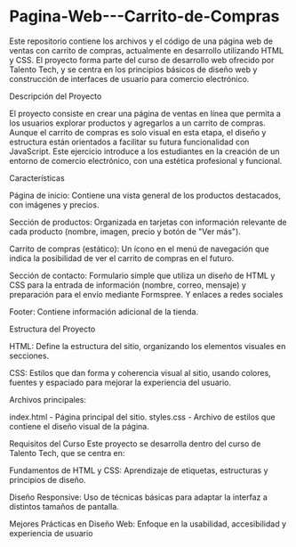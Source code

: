 # Pagina-Web---Carrito-de-Compras
Este repositorio contiene los archivos y el código de una página web de ventas con carrito de compras, actualmente en desarrollo utilizando HTML y CSS. El proyecto forma parte del curso de desarrollo web ofrecido por Talento Tech, y se centra en los principios básicos de diseño web y construcción de interfaces de usuario para comercio electrónico.

Descripción del Proyecto 

El proyecto consiste en crear una página de ventas en línea que permita a los usuarios explorar productos y agregarlos a un carrito de compras. Aunque el carrito de compras es solo visual en esta etapa, el diseño y estructura están orientados a facilitar su futura funcionalidad con JavaScript. Este ejercicio introduce a los estudiantes en la creación de un entorno de comercio electrónico, con una estética profesional y funcional.

Características

Página de inicio: Contiene una vista general de los productos destacados, con imágenes y precios.

Sección de productos: Organizada en tarjetas con información relevante de cada producto (nombre, imagen, precio y botón de "Ver más").

Carrito de compras (estático): Un ícono en el menú de navegación que indica la posibilidad de ver el carrito de compras en el futuro.

Sección de contacto: Formulario simple que utiliza un diseño de HTML y CSS para la entrada de información (nombre, correo, mensaje) y preparación para el envío mediante Formspree. Y enlaces a redes sociales

Footer: Contiene información adicional de la tienda.

Estructura del Proyecto

HTML: Define la estructura del sitio, organizando los elementos visuales en secciones.

CSS: Estilos que dan forma y coherencia visual al sitio, usando colores, fuentes y espaciado para mejorar la experiencia del usuario.

Archivos principales:

index.html - Página principal del sitio.
styles.css - Archivo de estilos que contiene el diseño visual de la página.

Requisitos del Curso
Este proyecto se desarrolla dentro del curso de Talento Tech, que se centra en:

Fundamentos de HTML y CSS: Aprendizaje de etiquetas, estructuras y principios de diseño.

Diseño Responsive: Uso de técnicas básicas para adaptar la interfaz a distintos tamaños de pantalla.

Mejores Prácticas en Diseño Web: Enfoque en la usabilidad, accesibilidad y experiencia de usuario
